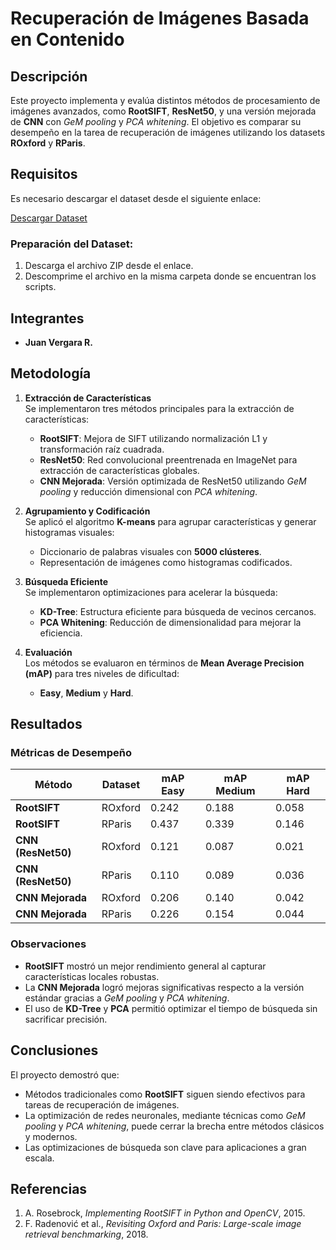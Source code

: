 # Recuperación de Imágenes Basada en Contenido

## Descripción
Este proyecto implementa y evalúa distintos métodos de procesamiento de imágenes avanzados, como **RootSIFT**, **ResNet50**, y una versión mejorada de **CNN** con *GeM pooling* y *PCA whitening*. El objetivo es comparar su desempeño en la tarea de recuperación de imágenes utilizando los datasets **ROxford** y **RParis**.

## Requisitos
Es necesario descargar el dataset desde el siguiente enlace:

[Descargar Dataset](https://drive.google.com/file/d/1dF4dcq3HobxMg57uM-ZN70wD1pjtYlok/view)

### Preparación del Dataset:
1. Descarga el archivo ZIP desde el enlace.
2. Descomprime el archivo en la misma carpeta donde se encuentran los scripts.

## Integrantes
- **Juan Vergara R.**

## Metodología

1. **Extracción de Características**  
   Se implementaron tres métodos principales para la extracción de características:
   - **RootSIFT**: Mejora de SIFT utilizando normalización L1 y transformación raíz cuadrada.
   - **ResNet50**: Red convolucional preentrenada en ImageNet para extracción de características globales.
   - **CNN Mejorada**: Versión optimizada de ResNet50 utilizando *GeM pooling* y reducción dimensional con *PCA whitening*.

2. **Agrupamiento y Codificación**  
   Se aplicó el algoritmo **K-means** para agrupar características y generar histogramas visuales:
   - Diccionario de palabras visuales con **5000 clústeres**.
   - Representación de imágenes como histogramas codificados.

3. **Búsqueda Eficiente**  
   Se implementaron optimizaciones para acelerar la búsqueda:
   - **KD-Tree**: Estructura eficiente para búsqueda de vecinos cercanos.
   - **PCA Whitening**: Reducción de dimensionalidad para mejorar la eficiencia.

4. **Evaluación**  
   Los métodos se evaluaron en términos de **Mean Average Precision (mAP)** para tres niveles de dificultad:
   - **Easy**, **Medium** y **Hard**.

## Resultados

### Métricas de Desempeño
| Método              | Dataset  | mAP Easy | mAP Medium | mAP Hard |
|---------------------|----------|----------|------------|----------|
| **RootSIFT**        | ROxford  | 0.242    | 0.188      | 0.058    |
| **RootSIFT**        | RParis   | 0.437    | 0.339      | 0.146    |
| **CNN (ResNet50)**  | ROxford  | 0.121    | 0.087      | 0.021    |
| **CNN (ResNet50)**  | RParis   | 0.110    | 0.089      | 0.036    |
| **CNN Mejorada**    | ROxford  | 0.206    | 0.140      | 0.042    |
| **CNN Mejorada**    | RParis   | 0.226    | 0.154      | 0.044    |

### Observaciones
- **RootSIFT** mostró un mejor rendimiento general al capturar características locales robustas.
- La **CNN Mejorada** logró mejoras significativas respecto a la versión estándar gracias a *GeM pooling* y *PCA whitening*.
- El uso de **KD-Tree** y **PCA** permitió optimizar el tiempo de búsqueda sin sacrificar precisión.

## Conclusiones
El proyecto demostró que:
- Métodos tradicionales como **RootSIFT** siguen siendo efectivos para tareas de recuperación de imágenes.
- La optimización de redes neuronales, mediante técnicas como *GeM pooling* y *PCA whitening*, puede cerrar la brecha entre métodos clásicos y modernos.
- Las optimizaciones de búsqueda son clave para aplicaciones a gran escala.

## Referencias
1. A. Rosebrock, *Implementing RootSIFT in Python and OpenCV*, 2015.
2. F. Radenović et al., *Revisiting Oxford and Paris: Large-scale image retrieval benchmarking*, 2018.

